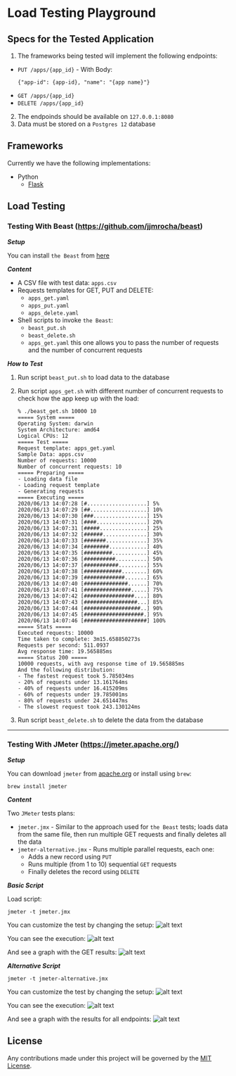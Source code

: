 Load Testing Playground
=======================

Specs for the Tested Application
--------------------------------

1. The frameworks being tested will implement the following endpoints:
  * `PUT /apps/{app_id}` - With Body: 
    ```
    {"app-id": {app-id}, "name": "{app name}"}
    ```
  * `GET /apps/{app_id}`
  * `DELETE /apps/{app_id}`
  2. The endpoinds should be available on `127.0.0.1:8080`
3. Data must be stored on a `Postgres 12` database


Frameworks
----------

Currently we have the following implementations:
* Python
  * [Flask](flask)


Load Testing
------------
### Testing With Beast (https://github.com/jjmrocha/beast)

___Setup___

You can install `the Beast` from [here](https://github.com/jjmrocha/beast/releases)

___Content___

* A CSV file with test data: `apps.csv`
* Requests templates for GET, PUT and DELETE: 
  * `apps_get.yaml`
  * `apps_put.yaml`
  * `apps_delete.yaml`
* Shell scripts to invoke `the Beast`:
  * `beast_put.sh`
  * `beast_delete.sh`
  * `apps_get.yaml` this one allows you to pass the number of requests and the number of concurrent requests

___How to Test___

1. Run script `beast_put.sh` to load data to the database
2. Run script `apps_get.sh` with different number of concurrent requests to check how the app keep up with the load:

    ```commandline
    % ./beast_get.sh 10000 10
    ===== System =====
    Operating System: darwin
    System Architecture: amd64
    Logical CPUs: 12
    ===== Test =====
    Request template: apps_get.yaml
    Sample Data: apps.csv
    Number of requests: 10000
    Number of concurrent requests: 10
    ===== Preparing =====
    - Loading data file
    - Loading request template
    - Generating requests
    ===== Executing =====
    2020/06/13 14:07:28 [#...................] 5%
    2020/06/13 14:07:29 [##..................] 10%
    2020/06/13 14:07:30 [###.................] 15%
    2020/06/13 14:07:31 [####................] 20%
    2020/06/13 14:07:31 [#####...............] 25%
    2020/06/13 14:07:32 [######..............] 30%
    2020/06/13 14:07:33 [#######.............] 35%
    2020/06/13 14:07:34 [########............] 40%
    2020/06/13 14:07:35 [#########...........] 45%
    2020/06/13 14:07:36 [##########..........] 50%
    2020/06/13 14:07:37 [###########.........] 55%
    2020/06/13 14:07:38 [############........] 60%
    2020/06/13 14:07:39 [#############.......] 65%
    2020/06/13 14:07:40 [##############......] 70%
    2020/06/13 14:07:41 [###############.....] 75%
    2020/06/13 14:07:42 [################....] 80%
    2020/06/13 14:07:43 [#################...] 85%
    2020/06/13 14:07:44 [##################..] 90%
    2020/06/13 14:07:45 [###################.] 95%
    2020/06/13 14:07:46 [####################] 100%
    ===== Stats =====
    Executed requests: 10000
    Time taken to complete: 3m15.658850273s
    Requests per second: 511.0937
    Avg response time: 19.565885ms
    ===== Status 200 =====
    10000 requests, with avg response time of 19.565885ms
    And the following distribution:
    - The fastest request took 5.785034ms
    - 20% of requests under 13.161764ms
    - 40% of requests under 16.415209ms
    - 60% of requests under 19.785001ms
    - 80% of requests under 24.651447ms
    - The slowest request took 243.130124ms
    ```

3. Run script `beast_delete.sh` to delete the data from the database

---
### Testing With JMeter (https://jmeter.apache.org/)

___Setup___

You can download `jmeter` from [apache.org](https://jmeter.apache.org/)
or install using `brew`:

```commandline
brew install jmeter 
```

___Content___

Two `JMeter` tests plans:
* `jmeter.jmx` - Similar to the approach used for `the Beast` tests; loads data from the same file, then run multiple GET requests and finally deletes all the data 
* `jmeter-alternative.jmx` - Runs multiple parallel requests, each one:
  * Adds a new record using `PUT`
  * Runs multiple (from 1 to 10) sequential `GET` requests 
  * Finally deletes the record using `DELETE` 


___Basic Script___

Load script:
```commandline
jmeter -t jmeter.jmx
```

You can customize the test by changing the setup:
![alt text](__images__/basic_setup.png "Script setup")

You can see the execution:
![alt text](__images__/basic_summary.png "Execution summary")

And see a graph with the GET results:
![alt text](__images__/basic_graph.png "Graph results")


___Alternative Script___

```commandline
jmeter -t jmeter-alternative.jmx
```

You can customize the test by changing the setup:
![alt text](__images__/alt_setup.png "Script setup")

You can see the execution:
![alt text](__images__/alt_summary.png "Execution summary")

And see a graph with the results for all endpoints:
![alt text](__images__/alt_graph.png "Graph results")


License
-------
Any contributions made under this project will be governed by the [MIT License](./LICENSE.md).
